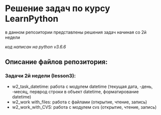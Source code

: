 # Решение задач по курсу LearnPython
в данном репозитории представлены решения задач начиная со 2й недели

*код написан на python v3.6.6*

## Описание файлов репозитория:
### Задачи 2й недели (lesson3):
* w2_task_datetime: работа с модулем datetime (текущая дата, -день, -месяц, перврод строки в объект datetime, форматирование datetime)
* w2_work with_files: работа с файлами (открытие, чтение, запись)
* w2_work_with_CVS: работа с модулем cvs (открытие, чтение, запись)
